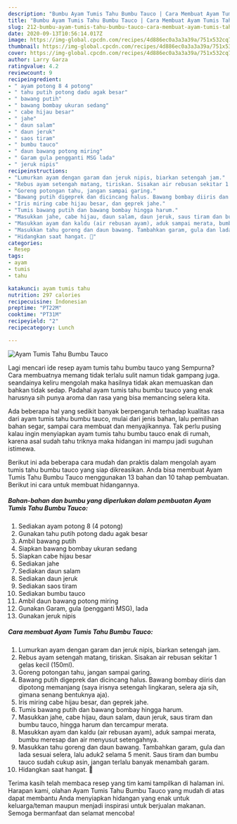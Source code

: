 ```yaml
---
description: "Bumbu Ayam Tumis Tahu Bumbu Tauco | Cara Membuat Ayam Tumis Tahu Bumbu Tauco Yang Enak Dan Mudah"
title: "Bumbu Ayam Tumis Tahu Bumbu Tauco | Cara Membuat Ayam Tumis Tahu Bumbu Tauco Yang Enak Dan Mudah"
slug: 212-bumbu-ayam-tumis-tahu-bumbu-tauco-cara-membuat-ayam-tumis-tahu-bumbu-tauco-yang-enak-dan-mudah
date: 2020-09-13T10:56:14.017Z
image: https://img-global.cpcdn.com/recipes/4d886ec0a3a3a39a/751x532cq70/ayam-tumis-tahu-bumbu-tauco-foto-resep-utama.jpg
thumbnail: https://img-global.cpcdn.com/recipes/4d886ec0a3a3a39a/751x532cq70/ayam-tumis-tahu-bumbu-tauco-foto-resep-utama.jpg
cover: https://img-global.cpcdn.com/recipes/4d886ec0a3a3a39a/751x532cq70/ayam-tumis-tahu-bumbu-tauco-foto-resep-utama.jpg
author: Larry Garza
ratingvalue: 4.2
reviewcount: 9
recipeingredient:
- " ayam potong 8 4 potong"
- " tahu putih potong dadu agak besar"
- " bawang putih"
- " bawang bombay ukuran sedang"
- " cabe hijau besar"
- " jahe"
- " daun salam"
- " daun jeruk"
- " saos tiram"
- " bumbu tauco"
- " daun bawang potong miring"
- " Garam gula pengganti MSG lada"
- " jeruk nipis"
recipeinstructions:
- "Lumurkan ayam dengan garam dan jeruk nipis, biarkan setengah jam."
- "Rebus ayam setengah matang, tiriskan. Sisakan air rebusan sekitar 1 gelas kecil (150ml)."
- "Goreng potongan tahu, jangan sampai garing."
- "Bawang putih digeprek dan dicincang halus. Bawang bombay diiris dan dipotong memanjang (saya irisnya setengah lingkaran, selera aja sih, gimana senang bentuknya aja)."
- "Iris miring cabe hijau besar, dan geprek jahe."
- "Tumis bawang putih dan bawang bombay hingga harum."
- "Masukkan jahe, cabe hijau, daun salam, daun jeruk, saus tiram dan bumbu tauco, hingga harum dan tercampur merata."
- "Masukkan ayam dan kaldu (air rebusan ayam), aduk sampai merata, bumbu meresap dan air menyusut setengahnya."
- "Masukkan tahu goreng dan daun bawang. Tambahkan garam, gula dan lada sesuai selera, lalu aduk2 selama 5 menit. Saus tiram dan bumbu tauco sudah cukup asin, jangan terlalu banyak menambah garam."
- "Hidangkan saat hangat. 🤤"
categories:
- Resep
tags:
- ayam
- tumis
- tahu

katakunci: ayam tumis tahu 
nutrition: 297 calories
recipecuisine: Indonesian
preptime: "PT22M"
cooktime: "PT31M"
recipeyield: "2"
recipecategory: Lunch

---
```



![Ayam Tumis Tahu Bumbu Tauco](https://img-global.cpcdn.com/recipes/4d886ec0a3a3a39a/751x532cq70/ayam-tumis-tahu-bumbu-tauco-foto-resep-utama.jpg)

Lagi mencari ide resep ayam tumis tahu bumbu tauco yang Sempurna? Cara membuatnya memang tidak terlalu sulit namun tidak gampang juga. seandainya keliru mengolah maka hasilnya tidak akan memuaskan dan bahkan tidak sedap. Padahal ayam tumis tahu bumbu tauco yang enak harusnya sih punya aroma dan rasa yang bisa memancing selera kita.

Ada beberapa hal yang sedikit banyak berpengaruh terhadap kualitas rasa dari ayam tumis tahu bumbu tauco, mulai dari jenis bahan, lalu pemilihan bahan segar, sampai cara membuat dan menyajikannya. Tak perlu pusing kalau ingin menyiapkan ayam tumis tahu bumbu tauco enak di rumah, karena asal sudah tahu triknya maka hidangan ini mampu jadi suguhan istimewa.




Berikut ini ada beberapa cara mudah dan praktis dalam mengolah ayam tumis tahu bumbu tauco yang siap dikreasikan. Anda bisa membuat Ayam Tumis Tahu Bumbu Tauco menggunakan 13 bahan dan 10 tahap pembuatan. Berikut ini cara untuk membuat hidangannya.

<!--inarticleads1-->

##### Bahan-bahan dan bumbu yang diperlukan dalam pembuatan Ayam Tumis Tahu Bumbu Tauco:

1. Sediakan  ayam potong 8 (4 potong)
1. Gunakan  tahu putih potong dadu agak besar
1. Ambil  bawang putih
1. Siapkan  bawang bombay ukuran sedang
1. Siapkan  cabe hijau besar
1. Sediakan  jahe
1. Sediakan  daun salam
1. Sediakan  daun jeruk
1. Sediakan  saos tiram
1. Sediakan  bumbu tauco
1. Ambil  daun bawang potong miring
1. Gunakan  Garam, gula (pengganti MSG), lada
1. Gunakan  jeruk nipis




<!--inarticleads2-->

##### Cara membuat Ayam Tumis Tahu Bumbu Tauco:

1. Lumurkan ayam dengan garam dan jeruk nipis, biarkan setengah jam.
1. Rebus ayam setengah matang, tiriskan. Sisakan air rebusan sekitar 1 gelas kecil (150ml).
1. Goreng potongan tahu, jangan sampai garing.
1. Bawang putih digeprek dan dicincang halus. Bawang bombay diiris dan dipotong memanjang (saya irisnya setengah lingkaran, selera aja sih, gimana senang bentuknya aja).
1. Iris miring cabe hijau besar, dan geprek jahe.
1. Tumis bawang putih dan bawang bombay hingga harum.
1. Masukkan jahe, cabe hijau, daun salam, daun jeruk, saus tiram dan bumbu tauco, hingga harum dan tercampur merata.
1. Masukkan ayam dan kaldu (air rebusan ayam), aduk sampai merata, bumbu meresap dan air menyusut setengahnya.
1. Masukkan tahu goreng dan daun bawang. Tambahkan garam, gula dan lada sesuai selera, lalu aduk2 selama 5 menit. Saus tiram dan bumbu tauco sudah cukup asin, jangan terlalu banyak menambah garam.
1. Hidangkan saat hangat. 🤤




Terima kasih telah membaca resep yang tim kami tampilkan di halaman ini. Harapan kami, olahan Ayam Tumis Tahu Bumbu Tauco yang mudah di atas dapat membantu Anda menyiapkan hidangan yang enak untuk keluarga/teman maupun menjadi inspirasi untuk berjualan makanan. Semoga bermanfaat dan selamat mencoba!
